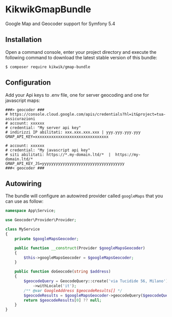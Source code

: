 KikwikGmapBundle
================

Google Map and Geocoder support for Symfony 5.4



Installation
------------

Open a command console, enter your project directory and execute the
following command to download the latest stable version of this bundle:

```console
$ composer require kikwik/gmap-bundle
```

Configuration
-------------

Add your Api keys to .env file, one for server geocoding and one for javascript maps:

```dotenv
###> geocoder ###
# https://console.cloud.google.com/apis/credentials?hl=it&project=tua-assicurazioni
# account: xxxxxx
# credential: "My server api key"
# indirizzi IP abilitati: xxx.xxx.xxx.xxx | yyy.yyy.yyy.yyy
GMAP_API_KEY=xxxxxxxxxxxxxxxxxxxxxxxxxxxxxxxx

# account: xxxxxx
# credential: "My javascript api key"
# siti abilitati: https://*.my-domain.ltd/*  |  https://my-domain.ltd/*
GMAP_API_KEY_JS=yyyyyyyyyyyyyyyyyyyyyyyyyyyyyyyyyyyy
###< geocoder ###
```

Autowiring
----------

The bundle will configure an autowired provider called `googleMaps` that you can use as follow:

```php
namespace App\Service;

use Geocoder\Provider\Provider;

class MyService
{
    private $googleMapsGeocoder;

    public function __construct(Provider $googleMapsGeocoder)
    {
        $this->googleMapsGeocoder = $googleMapsGeocoder;
    }

    public function doGeocode(string $address)
    {
        $geocodeQuery = GeocodeQuery::create('via Tucidide 56, Milano')
            ->withLocale('it');
        /** @var GoogleAddress $geocodeResults[] */
        $geocodeResults = $googleMapsGeocoder->geocodeQuery($geocodeQuery);
        return $geocodeResults[0] ?? null;
    }
}

```

